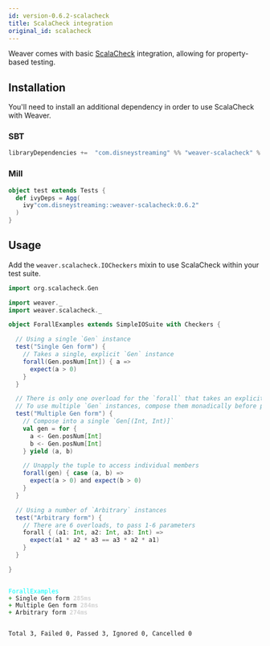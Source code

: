 ```yaml
---
id: version-0.6.2-scalacheck
title: ScalaCheck integration
original_id: scalacheck
---
```


Weaver comes with basic [ScalaCheck](https://www.scalacheck.org/) integration, allowing for property-based testing.

## Installation

You'll need to install an additional dependency in order to use ScalaCheck with Weaver.

### SBT
```scala
libraryDependencies +=  "com.disneystreaming" %% "weaver-scalacheck" % "0.6.2" % Test
```

### Mill
```scala
object test extends Tests {
  def ivyDeps = Agg(
    ivy"com.disneystreaming::weaver-scalacheck:0.6.2"
  )
}
```

## Usage

Add the `weaver.scalacheck.IOCheckers` mixin to use ScalaCheck within your test suite.

```scala
import org.scalacheck.Gen

import weaver._
import weaver.scalacheck._

object ForallExamples extends SimpleIOSuite with Checkers {

  // Using a single `Gen` instance
  test("Single Gen form") {
    // Takes a single, explicit `Gen` instance
    forall(Gen.posNum[Int]) { a =>
      expect(a > 0)
    }
  }

  // There is only one overload for the `forall` that takes an explicit `Gen` parameter
  // To use multiple `Gen` instances, compose them monadically before passing to `forall`
  test("Multiple Gen form") {
    // Compose into a single `Gen[(Int, Int)]`
    val gen = for {
      a <- Gen.posNum[Int]
      b <- Gen.posNum[Int]
    } yield (a, b)

    // Unapply the tuple to access individual members
    forall(gen) { case (a, b) =>
      expect(a > 0) and expect(b > 0)
    }
  }

  // Using a number of `Arbitrary` instances
  test("Arbitrary form") {
    // There are 6 overloads, to pass 1-6 parameters
    forall { (a1: Int, a2: Int, a3: Int) =>
      expect(a1 * a2 * a3 == a3 * a2 * a1)
    }
  }

}
```

<div class='terminal'><pre><code class = 'nohighlight'>
<span style='color: cyan'>ForallExamples</span>
<span style='color: green'>+&nbsp;</span>Single&nbsp;Gen&nbsp;form&nbsp;<span style='color: lightgray'><b>285ms</span></b>
<span style='color: green'>+&nbsp;</span>Multiple&nbsp;Gen&nbsp;form&nbsp;<span style='color: lightgray'><b>284ms</span></b>
<span style='color: green'>+&nbsp;</span>Arbitrary&nbsp;form&nbsp;<span style='color: lightgray'><b>274ms</span></b>

Total&nbsp;3,&nbsp;Failed&nbsp;0,&nbsp;Passed&nbsp;3,&nbsp;Ignored&nbsp;0,&nbsp;Cancelled&nbsp;0
</code></pre></div>
